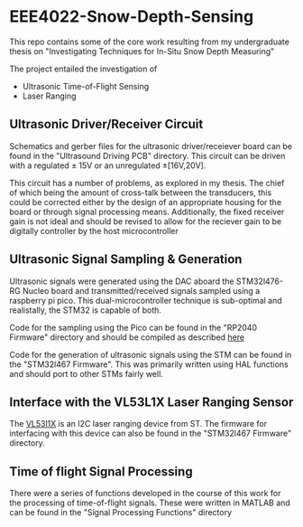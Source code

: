 # EEE4022-Snow-Depth-Sensing

This repo contains some of the core work resulting from my undergraduate thesis on "Investigating Techniques for In-Situ Snow Depth Measuring"

The project entailed the investigation of 
- Ultrasonic Time-of-Flight Sensing
- Laser Ranging

## Ultrasonic Driver/Receiver Circuit
Schematics and gerber files for the ultrasonic driver/receiever board can be found in the "Ultrasound Driving PCB" directory.
This circuit can be driven with a regulated $\pm$ 15V or an unregulated $\pm$\[16V,20V\]. 

This circuit has a number of problems, as explored in my thesis. The chief of which being the amount of cross-talk between the transducers, this could be corrected either by the design of an appropriate housing for the board or through signal processing means. Additionally, the fixed receiver gain is not ideal and should be revised to allow for the reciever gain to be digitally controller by the host microcontroller

## Ultrasonic Signal Sampling & Generation
Ultrasonic signals were generated using the DAC aboard the STM32l476-RG Nucleo board and transmitted/received signals sampled using a raspberry pi pico. This dual-microcontroller technique is sub-optimal and realistally, the STM32 is capable of both. 

Code for the sampling using the Pico can be found in the "RP2040 Firmware" directory and should be compiled as described [here](https://datasheets.raspberrypi.com/pico/getting-started-with-pico.pdf)

Code for the generation of ultrasonic signals using the STM can be found in the "STM32l467 Firmware". This was primarily written using HAL functions and should port to other STMs fairly well. 

## Interface with the VL53L1X Laser Ranging Sensor
The [VL53l1X](https://www.st.com/en/imaging-and-photonics-solutions/vl53l1x.html) is an I2C laser ranging device from ST. The firmware for interfacing with this device can also be found in the "STM32l467 Firmware" directory. 

## Time of flight Signal Processing
There were a series of functions developed in the course of this work for the processing of time-of-flight signals. These were written in MATLAB and can be found in the "Signal Processing Functions" directory
